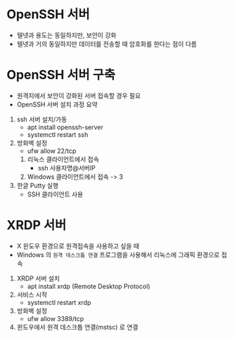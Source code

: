 # OpenSSH 서버
- 텔넷과 용도는 동일하지만, 보안이 강화
- 텔넷과 거의 동일하지만 데이터를 전송할 때 암호화를 한다는 점이 다름

# OpenSSH 서버 구축
- 원격지에서 보안이 강화된 서버 접속할 경우 필요
- OpenSSH 서버 설치 과정 요약

1. ssh 서버 설치/가동
    - apt install openssh-server
    - systemctl restart ssh
2. 방화벽 설정
    - ufw allow 22/tcp
    1. 리눅스 클라이언트에서 접속
        - ssh 사용자명@서버IP
    2. Windows 클라이언트에서 접속 -> 3
3. 한글 Putty 실행
    - SSH 클라이언트 사용


# XRDP 서버
- X 윈도우 환경으로 원격접속을 사용하고 싶을 때
- Windows 의 `원격 데스크톱 연결` 프로그램을 사용해서 리눅스에 그래픽 환경으로 접속

1. XRDP 서버 설치
    - apt install xrdp (Remote Desktop Protocol)
2. 서비스 시작
    - systemctl restart xrdp
3. 방화벽 설정
    - ufw allow 3389/tcp
4. 윈도우에서 원격 데스크톱 연결(mstsc) 로 연결

